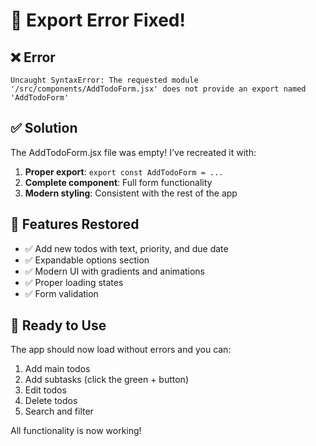 # 🔧 Export Error Fixed!

## ❌ Error
```
Uncaught SyntaxError: The requested module '/src/components/AddTodoForm.jsx' does not provide an export named 'AddTodoForm'
```

## ✅ Solution
The AddTodoForm.jsx file was empty! I've recreated it with:

1. **Proper export**: `export const AddTodoForm = ...`
2. **Complete component**: Full form functionality
3. **Modern styling**: Consistent with the rest of the app

## 🎯 Features Restored
- ✅ Add new todos with text, priority, and due date
- ✅ Expandable options section
- ✅ Modern UI with gradients and animations
- ✅ Proper loading states
- ✅ Form validation

## 🚀 Ready to Use
The app should now load without errors and you can:
1. Add main todos
2. Add subtasks (click the green + button)
3. Edit todos
4. Delete todos
5. Search and filter

All functionality is now working!